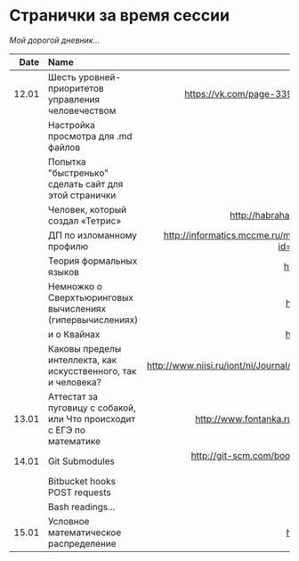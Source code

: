 Странички за время сессии
=======

*Мой дорогой дневник...*

| Date | Name | Link |
|---:|:---|---:|
| 12.01 | Шесть уровней-приоритетов управления человечеством | https://vk.com/page-33963853_48683395 |
| | Настройка просмотра для .md файлов | |
| | Попытка "быстренько" сделать сайт для этой странички | |
| | Человек, который создал «Тетрис» | http://habrahabr.ru/post/247589/ |
| | ДП по изломанному профилю | http://informatics.mccme.ru/mod/book/view.php?id=290&chapterid=78 |
| | Теория формальных языков | http://goo.gl/nqv5XP |
| | Немножко о Сверхтьюринговыx вычисленияx (гипервычислениях)| http://goo.gl/6viVD3 |
| | и о Квайнах | http://goo.gl/jNMCI0|
| | Каковы пределы интеллекта, как искусственного, так и человека? | http://www.niisi.ru/iont/ni/Journal/V7/N1/Novikov.pdf |
| 13.01 | Аттестат за пуговицу с собакой, или Что происходит с ЕГЭ по математике | http://www.fontanka.ru/2014/10/28/181/ |
| 14.01 | Git Submodules | http://git-scm.com/book/en/v2/Git-Tools-Submodules |
| | Bitbucket hooks POST requests | |
| | Bash readings... | |
| 15.01 | Условное математическое распределение | http://goo.gl/elO75v |

